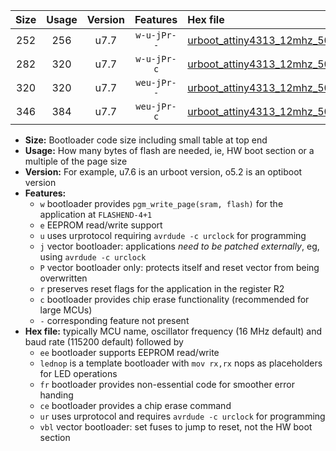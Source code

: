 |Size|Usage|Version|Features|Hex file|
|:-:|:-:|:-:|:-:|:--|
|252|256|u7.7|`w-u-jPr--`|[urboot_attiny4313_12mhz_500000bps_lednop_fr_ur_vbl.hex](https://raw.githubusercontent.com/stefanrueger/urboot.hex/main/mcus/attiny4313/fcpu_12mhz/500000_bps/urboot_attiny4313_12mhz_500000bps_lednop_fr_ur_vbl.hex)|
|282|320|u7.7|`w-u-jPr-c`|[urboot_attiny4313_12mhz_500000bps_lednop_fr_ce_ur_vbl.hex](https://raw.githubusercontent.com/stefanrueger/urboot.hex/main/mcus/attiny4313/fcpu_12mhz/500000_bps/urboot_attiny4313_12mhz_500000bps_lednop_fr_ce_ur_vbl.hex)|
|320|320|u7.7|`weu-jPr--`|[urboot_attiny4313_12mhz_500000bps_ee_lednop_fr_ur_vbl.hex](https://raw.githubusercontent.com/stefanrueger/urboot.hex/main/mcus/attiny4313/fcpu_12mhz/500000_bps/urboot_attiny4313_12mhz_500000bps_ee_lednop_fr_ur_vbl.hex)|
|346|384|u7.7|`weu-jPr-c`|[urboot_attiny4313_12mhz_500000bps_ee_lednop_fr_ce_ur_vbl.hex](https://raw.githubusercontent.com/stefanrueger/urboot.hex/main/mcus/attiny4313/fcpu_12mhz/500000_bps/urboot_attiny4313_12mhz_500000bps_ee_lednop_fr_ce_ur_vbl.hex)|

- **Size:** Bootloader code size including small table at top end
- **Usage:** How many bytes of flash are needed, ie, HW boot section or a multiple of the page size
- **Version:** For example, u7.6 is an urboot version, o5.2 is an optiboot version
- **Features:**
  + `w` bootloader provides `pgm_write_page(sram, flash)` for the application at `FLASHEND-4+1`
  + `e` EEPROM read/write support
  + `u` uses urprotocol requiring `avrdude -c urclock` for programming
  + `j` vector bootloader: applications *need to be patched externally*, eg, using `avrdude -c urclock`
  + `P` vector bootloader only: protects itself and reset vector from being overwritten
  + `r` preserves reset flags for the application in the register R2
  + `c` bootloader provides chip erase functionality (recommended for large MCUs)
  + `-` corresponding feature not present
- **Hex file:** typically MCU name, oscillator frequency (16 MHz default) and baud rate (115200 default) followed by
  + `ee` bootloader supports EEPROM read/write
  + `lednop` is a template bootloader with `mov rx,rx` nops as placeholders for LED operations
  + `fr` bootloader provides non-essential code for smoother error handing
  + `ce` bootloader provides a chip erase command
  + `ur` uses urprotocol and requires `avrdude -c urclock` for programming
  + `vbl` vector bootloader: set fuses to jump to reset, not the HW boot section
